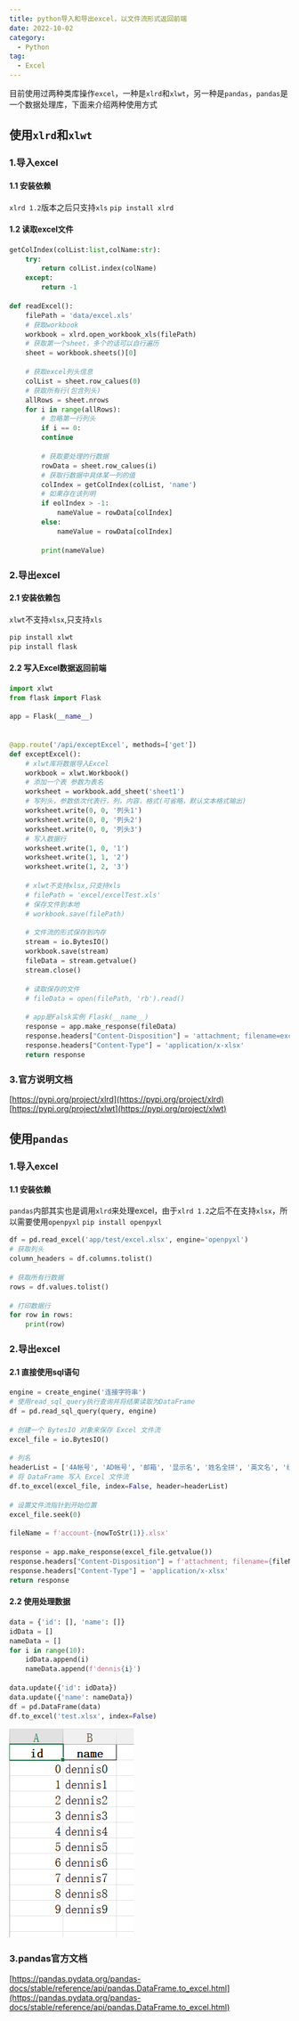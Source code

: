 ```yaml
---
title: python导入和导出excel，以文件流形式返回前端
date: 2022-10-02
category:
  - Python
tag:
  - Excel
---
```


<!-- more -->

目前使用过两种类库操作`excel`，一种是`xlrd`和`xlwt`，另一种是`pandas`，`pandas`是一个数据处理库，下面来介绍两种使用方式

## 使用`xlrd`和`xlwt`
### 1.导入excel
#### 1.1 安装依赖
`xlrd 1.2`版本之后只支持`xls`
`pip install xlrd`

#### 1.2 读取excel文件
```python
getColIndex(colList:list,colName:str):
    try:
        return colList.index(colName)
    except:
        return -1

def readExcel():
    filePath = 'data/excel.xls'
    # 获取workbook
    workbook = xlrd.open_workbook_xls(filePath)
    # 获取第一个sheet，多个的话可以自行遍历
    sheet = workbook.sheets()[0]
  
    # 获取excel列头信息
    colList = sheet.row_calues(0)
    # 获取所有行(包含列头)
    allRows = sheet.nrows
    for i in range(allRows):
        # 忽略第一行列头
        if i == 0:
        continue

        # 获取要处理的行数据
        rowData = sheet.row_calues(i)
        # 获取行数据中具体某一列的值
        colIndex = getColIndex(colList, 'name')
        # 如果存在该列明
        if eolIndex > -1:
            nameValue = rowData[colIndex]
        else:
            nameValue = rowData[colIndex]

        print(nameValue)
```

### 2.导出excel
#### 2.1 安装依赖包
`xlwt`不支持`xlsx`,只支持`xls`
```sh
pip install xlwt
pip install flask
```

#### 2.2 写入Excel数据返回前端
```python
import xlwt
from flask import Flask

app = Flask(__name__)


@app.route('/api/exceptExcel', methods=['get'])
def exceptExcel():
    # xlwt库将数据导入Excel
    workbook = xlwt.Workbook()
    # 添加一个表 参数为表名
    worksheet = workbook.add_sheet('sheet1')
    # 写列头，参数依次代表行，列，内容，格式(可省略，默认文本格式输出)
    worksheet.write(0, 0, '列头1')
    worksheet.write(0, 0, '列头2')
    worksheet.write(0, 0, '列头3')
    # 写入数据行
    worksheet.write(1, 0, '1')
    worksheet.write(1, 1, '2')
    worksheet.write(1, 2, '3')

    # xlwt不支持xlsx,只支持xls
    # filePath = 'excel/excelTest.xls'
    # 保存文件到本地
    # workbook.save(filePath)

    # 文件流的形式保存到内存
    stream = io.BytesIO()
    workbook.save(stream)
    fileData = stream.getvalue()
    stream.close()

    # 读取保存的文件
    # fileData = open(filePath, 'rb').read()

    # app是Falsk实例 Flask(__name__)
    response = app.make_response(fileData)
    response.headers["Content-Disposition"] = 'attachment; filename=excel.xls'
    response.headers["Content-Type"] = 'application/x-xlsx'
    return response
```
### 3.官方说明文档
[https://pypi.org/project/xlrd](https://pypi.org/project/xlrd)
[https://pypi.org/project/xlwt](https://pypi.org/project/xlwt)

## 使用`pandas`
### 1.导入excel
#### 1.1 安装依赖
`pandas`内部其实也是调用`xlrd`来处理excel，由于`xlrd 1.2`之后不在支持`xlsx`，所以需要使用`openpyxl`
`pip install openpyxl`

```python
df = pd.read_excel('app/test/excel.xlsx', engine='openpyxl')
# 获取列头
column_headers = df.columns.tolist()

# 获取所有行数据
rows = df.values.tolist()

# 打印数据行
for row in rows:
    print(row)
```

### 2.导出excel
#### 2.1 直接使用sql语句
```python
engine = create_engine('连接字符串')
# 使用read_sql_query执行查询并将结果读取为DataFrame
df = pd.read_sql_query(query, engine)

# 创建一个 BytesIO 对象来保存 Excel 文件流
excel_file = io.BytesIO()

# 列名
headerList = ['4A帐号', 'AD帐号', '邮箱', '显示名', '姓名全拼', '英文名', '组织ID', '组织名称', '手机号', 'OAID', 'SAPID', '帐号状态', '创建时间', '最后更新时间']
# 将 DataFrame 写入 Excel 文件流
df.to_excel(excel_file, index=False, header=headerList)

# 设置文件流指针到开始位置
excel_file.seek(0)

fileName = f'account-{nowToStr(1)}.xlsx'

response = app.make_response(excel_file.getvalue())
response.headers["Content-Disposition"] = f'attachment; filename={fileName}'
response.headers["Content-Type"] = 'application/x-xlsx'
return response
```
#### 2.2 使用处理数据
```python
data = {'id': [], 'name': []}
idData = []
nameData = []
for i in range(10):
    idData.append(i)
    nameData.append(f'dennis{i}')

data.update({'id': idData})
data.update({'name': nameData})
df = pd.DataFrame(data)
df.to_excel('test.xlsx', index=False)
```
![](https://raw.githubusercontent.com/dennis-dong/picgo-library/master/images/blogs/2078491-20230605134732116-365270410.png)

### 3.pandas官方文档
[https://pandas.pydata.org/pandas-docs/stable/reference/api/pandas.DataFrame.to_excel.html](https://pandas.pydata.org/pandas-docs/stable/reference/api/pandas.DataFrame.to_excel.html)